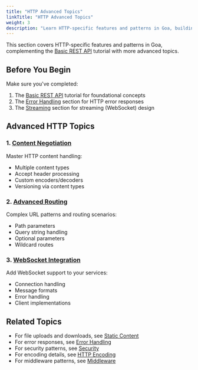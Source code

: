 ```yaml
---
title: "HTTP Advanced Topics"
linkTitle: "HTTP Advanced Topics"
weight: 3
description: "Learn HTTP-specific features and patterns in Goa, building upon the REST API basics with advanced topics and real-world scenarios."
---
```


This section covers HTTP-specific features and patterns in Goa, complementing
the [Basic REST API](../1-rest-api) tutorial with more advanced topics.

## Before You Begin

Make sure you've completed:
1. The [Basic REST API](../1-rest-api) tutorial for foundational concepts
2. The [Error Handling](../3-error-handling) section for HTTP error responses
3. The [Streaming](../4-streaming) section for streaming (WebSocket) design

## Advanced HTTP Topics

### 1. [Content Negotiation](./1-content)
Master HTTP content handling:
- Multiple content types
- Accept header processing
- Custom encoders/decoders
- Versioning via content types

### 2. [Advanced Routing](./2-routing)
Complex URL patterns and routing scenarios:
- Path parameters
- Query string handling
- Optional parameters
- Wildcard routes

### 3. [WebSocket Integration](./3-websocket)
Add WebSocket support to your services:
- Connection handling
- Message formats
- Error handling
- Client implementations

## Related Topics

- For file uploads and downloads, see [Static Content](../../3-tutorials/5-static-content)
- For error responses, see [Error Handling](../../3-tutorials/3-error-handling)
- For security patterns, see [Security](../../4-concepts/5-security)
- For encoding details, see [HTTP Encoding](../../4-concepts/4-http-encoding)
- For middleware patterns, see [Middleware](../../5-interceptors/2-http-middleware)

